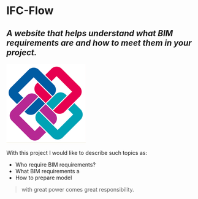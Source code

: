 # IFC-Flow
## _A website that helps understand what BIM requirements are and how to meet them in your project._

![](src/ifc.png)

With this project I would like to describe such topics as:

- Who require BIM requirements? 
- What BIM requirements a
- How to prepare model

> with great power comes great responsibility. 

